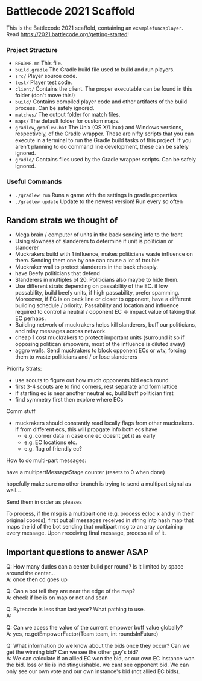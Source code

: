 # Battlecode 2021 Scaffold

This is the Battlecode 2021 scaffold, containing an `examplefuncsplayer`. Read https://2021.battlecode.org/getting-started!

### Project Structure

- `README.md`
  This file.
- `build.gradle`
  The Gradle build file used to build and run players.
- `src/`
  Player source code.
- `test/`
  Player test code.
- `client/`
  Contains the client. The proper executable can be found in this folder (don't move this!)
- `build/`
  Contains compiled player code and other artifacts of the build process. Can be safely ignored.
- `matches/`
  The output folder for match files.
- `maps/`
  The default folder for custom maps.
- `gradlew`, `gradlew.bat`
  The Unix (OS X/Linux) and Windows versions, respectively, of the Gradle wrapper. These are nifty scripts that you can execute in a terminal to run the Gradle build tasks of this project. If you aren't planning to do command line development, these can be safely ignored.
- `gradle/`
  Contains files used by the Gradle wrapper scripts. Can be safely ignored.

### Useful Commands

- `./gradlew run`
  Runs a game with the settings in gradle.properties
- `./gradlew update`
  Update to the newest version! Run every so often

## Random strats we thought of

- Mega brain / computer of units in the back sending info to the front
- Using slowness of slanderers to determine if unit is politician or slanderer
- Muckrakers build with 1 influence, makes politicians waste influence on them. Sending them one by one can cause a lot of trouble
- Muckraker wall to protect slanderers in the back cheaply.
- have Beefy politicians that defend
- Slanderers in multiples of 20. Politicians also maybe to hide them.
- Use different strats depending on passability of the EC. if low passability, build beefy units, if high passability, prefer spamming. Moreeover, if EC is on back line or closer to opponent, have a different building schedule / priority. Passability and location and influence required to control a neutral / opponent EC -> impact value of taking that EC perhaps.
- Building network of muckrakers helps kill slanderers, buff our politicians, and relay messages across network.
- cheap 1 cost muckrakers to protect important units (surround it so if opposing politican empowers, most of the influence is diluted away)
- aggro walls. Send muckrakers to block opponent ECs or wtv, forcing them to waste politicians and / or lose slanderers

Priority Strats:

- use scouts to figure out how much opponents bid each round
- first 3-4 scouts are to find corners, rest separate and form lattice
- if starting ec is near another neutral ec, build buff politician first
- find symmetry first then explore where ECs


Comm stuff

- muckrakers should constantly read locally flags from other muckrakers. if from different ecs, this will propgate info both ecs have
  - e.g. corner data in case one ec doesnt get it as early
  - e.g. EC locations etc.
  - e.g. flag of friendly ec?

How to do multi-part messages:

have a multipartMessageStage counter (resets to 0 when done)

hopefully make sure no other branch is trying to send a multipart signal as well...

Send them in order as pleases

To process, if the msg is a multipart one (e.g. process ecloc x and y in their original coords), first put all messages received in string into hash map that maps the id of the  bot sending that multipart msg to an aray containing every message. Upon rreceiving final message, process all of it.

## Important questions to answer ASAP

Q: How many dudes can a center build per round? Is it limited by space around the center...  
A: once then cd goes up

Q: Can a bot tell they are near the edge of the map?  
A: check if loc is on map or not and scan

Q: Bytecode is less than last year? What pathing to use.  
A:

Q: Can we acess the value of the current empower buff value globally?  
A: yes, rc.getEmpowerFactor(Team team, int roundsInFuture)

Q: What information do we know about the bids once they occur? Can we get the winning bid? Can we see the other guy's bid?  
A: We can calculate if an allied EC won the bid, or our own EC instance won the bid. loss or tie is indistinguishable. we cant see opponent bid. We can only see our own vote and our own instance's bid (not allied EC bids).
